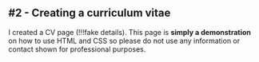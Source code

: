 ## #2 - Creating a curriculum vitae

I created a CV page (!!!fake details). This page is **simply a demonstration** on how to use HTML and CSS so please do not use any information or contact shown for professional purposes.
